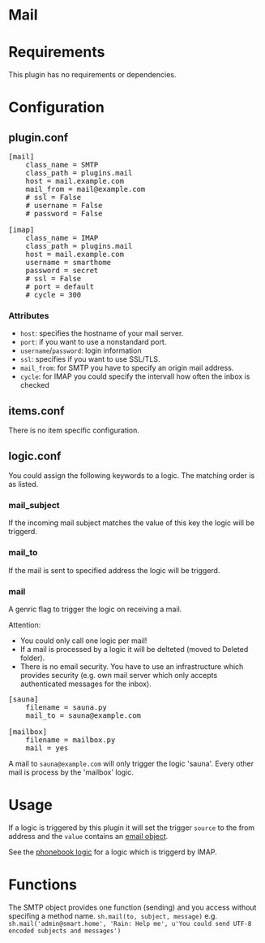 # Mail

Requirements
============
This plugin has no requirements or dependencies.

Configuration
=============

plugin.conf
-----------
<pre>
[mail]
    class_name = SMTP
    class_path = plugins.mail
    host = mail.example.com
    mail_from = mail@example.com
    # ssl = False
    # username = False
    # password = False

[imap]
    class_name = IMAP
    class_path = plugins.mail
    host = mail.example.com
    username = smarthome
    password = secret
    # ssl = False
    # port = default
    # cycle = 300
</pre>

### Attributes
  * `host`: specifies the hostname of your mail server.
  * `port`: if you want to use a nonstandard port.
  * `username`/`password`: login information
  * `ssl`: specifies if you want to use SSL/TLS.
  * `mail_from`: for SMTP you have to specify an origin mail address.
  * `cycle`: for IMAP you could specify the intervall how often the inbox is checked

## items.conf

There is no item specific configuration.

## logic.conf

You could assign the following keywords to a logic. The matching order is as listed.

### mail_subject
If the incoming mail subject matches the value of this key the logic will be triggerd.

### mail_to
If the mail is sent to specified address the logic will be triggerd.

### mail
A genric flag to trigger the logic on receiving a mail.

Attention:
   * You could only call one logic per mail!
   * If a mail is processed by a logic it will be delteted (moved to Deleted folder).
   * There is no email security. You have to use an infrastructure which provides security (e.g. own mail server which only accepts authenticated messages for the inbox).

<pre>
[sauna]
    filename = sauna.py
    mail_to = sauna@example.com

[mailbox]
    filename = mailbox.py
    mail = yes
</pre>

A mail to `sauna@example.com` will only trigger the logic 'sauna'. Every other mail is process by the 'mailbox' logic.

# Usage
If a logic is triggered by this plugin it will set the trigger `source` to the from address and the `value` contains an [email object](http://docs.python.org/2.6/library/email.message.html).

See the [phonebook logic](https://github.com/mknx/smarthome/wiki/Phonebook) for a logic which is triggerd by IMAP.

# Functions
The SMTP object provides one function (sending) and you access without specifing a method name.
`sh.mail(to, subject, message)` e.g. `sh.mail('admin@smart.home', 'Rain: Help me', u'You could send UTF-8 encoded subjects and messages')`
